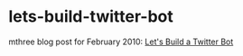 # lets-build-twitter-bot
mthree blog post for February 2010: [Let's Build a Twitter Bot](https://www.mthree.com/news/let-s-build-a-twitter-bot/41620/)
